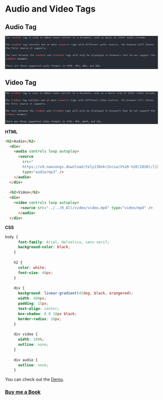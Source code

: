 # Audio and Video Tags

## Audio Tag

![screenshot of the app](https://raw.githubusercontent.com/praveenoruganti/praveenoruganti-html/master/19_Audio_Video/images/Audio.PNG)

## Video Tag

![screenshot of the app](https://raw.githubusercontent.com/praveenoruganti/praveenoruganti-html/master/19_Audio_Video/images/Video.PNG)


**HTML**

```HTML
<h2>Audio</h2>
  <div>
    <audio controls loop autoplay>
      <source
        src="
        https://s9.naasongs.download/tely138nkr2ncsa/V%20-%20(2020)/[iSongs.info]%2002%20-%20Vasthunnaa%20Vachestunna.mp3"
        type="audio/mp3" />
    </audio>
  </div>

  <h2>Video</h2>
  <div>
    <video controls loop autoplay>
       <source src="../../0_All/video/video.mp4" type="video/mp4" />
      </audio>
  </div>
```

**CSS**

```CSS
body {
      font-family: Arial, Helvetica, sans-serif;
      background-color: black;
    }

    h2 {
      color: white;
      font-size: 40px;
    }

    div {
      background: linear-gradient(45deg, black, orangered);
      width: 400px;
      padding: 15px;
      text-align: center;
      box-shadow: 0 0 10px black;
      border-radius: 10px;
    }

    div video {
      width: 100%;
      outline: none;
    }

    div audio {
      outline: none;
    }
```

You can check out the [Demo](https://praveenoruganti.github.io/praveenoruganti-html/19_Audio_Video/Demo).

### [Buy me a Book](https://www.buymeacoffee.com/praveenoruganti)